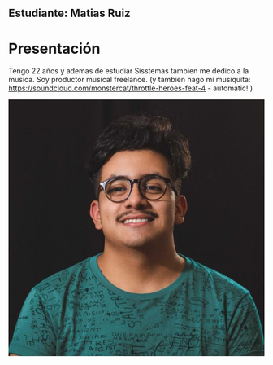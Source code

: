 
## Estudiante: Matias Ruiz

# Presentación

Tengo 22 años y ademas de estudiar Sisstemas tambien me dedico a la musica. Soy productor musical freelance. (y tambien hago mi musiquita: https://soundcloud.com/monstercat/throttle-heroes-feat-4 - automatic! )

![mi foto](yo.jpg)
